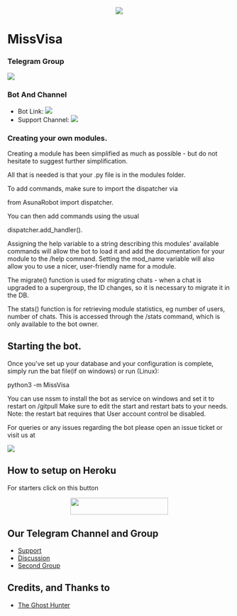 <p align="center">
  <img src="https://telegra.ph/file/3fbb6ebb6c40648ad9845.jpg">
</p>

# MissVisa

### Telegram Group
<p align="left">
<a href="https://t.me/Visa_Support" alt="Telegram!"> <img src="https://aleen42.github.io/badges/src/telegram.svg" /> </a>

### Bot And Channel 
* Bot Link:  <a href="http://t.me/MissVisa_bot" alt="MissVisa"> <img src="https://img.shields.io/badge/%F0%9F%A4%96%20-MissVisa_bot-blue" /> </a>
* Support Channel: <a  href="https://t.me/MissVisa_Official" alt="Help Centre Logs"> <img  src="https://img.shields.io/badge/%F0%9F%92%A1-MissVisa%20Log%20Channel-9cf" /> </a>

### Creating your own modules.

Creating a module has been simplified as much as possible - but do not hesitate to suggest further simplification.

All that is needed is that your .py file is in the modules folder.

To add commands, make sure to import the dispatcher via

from AsunaRobot import dispatcher.

You can then add commands using the usual

dispatcher.add_handler().

Assigning the help variable to a string describing this modules' available
commands will allow the bot to load it and add the documentation for
your module to the /help command. Setting the mod_name variable will also allow you to use a nicer, user-friendly name for a module.

The migrate() function is used for migrating chats - when a chat is upgraded to a supergroup, the ID changes, so 
it is necessary to migrate it in the DB.

The stats() function is for retrieving module statistics, eg number of users, number of chats. This is accessed 
through the /stats command, which is only available to the bot owner.

## Starting the bot.

Once you've set up your database and your configuration is complete, simply run the bat file(if on windows) or run (Linux):

python3 -m MissVisa

You can use nssm to install the bot as service on windows and set it to restart on /gitpull 
Make sure to edit the start and restart bats to your needs. 
Note: the restart bat requires that User account control be disabled.

For queries or any issues regarding the bot please open an issue ticket or visit us at <p align="left">
<a href="https://t.me/Visa_support" alt="Telegram!"> <img src="https://aleen42.github.io/badges/src/telegram.svg" /> </a>

## How to setup on Heroku 
For starters click on this button 

<p align="center"><a href="https://heroku.com/deploy?template=https://github.com/callmevp/MissVisa"> <img src="https://img.shields.io/badge/Deploy%20To%20Heroku-black?style=for-the-badge&logo=heroku" width="220" height="38.45"/></a></p>


## Our Telegram Channel and Group

* [Support](https://telegram.dog/Visa_Support)
* [Discussion](https://telegram.dog/Visa_Support)
* [Second Group](https://telegram.dog/WeGetTogether)

## Credits, and Thanks to 
*   [The Ghost Hunter](https://telegram.dog/The_Ghost_Hunter)
